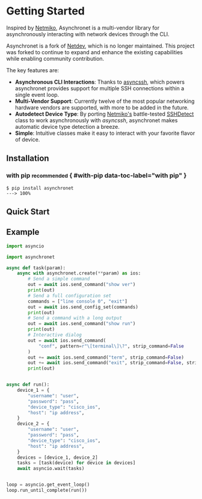 # Getting Started
Inspired by [Netmiko](https://github.com/ktbyers/netmiko), Asynchronet is a multi-vendor library for asynchronously interacting with network devices through the CLI.

Asynchronet is a fork of [Netdev](https://github.com/selfuryon/netdev), which is no longer maintained. This project was forked to continue to expand and enhance the existing capabilities while enabling community contribution.

The key features are:

- **Asynchronous CLI Interactions**: Thanks to [asyncssh](https://github.com/ronf/asyncssh), which powers asynchronet provides support for multiple SSH connections within a single event loop.
- **Multi-Vendor Support**: Currently twelve of the most popular networking hardware vendors are supported, with more to be added in the future.
- **Autodetect Device Type**: By porting [Netmiko's](https://github.com/ktbyers/netmiko) battle-tested [SSHDetect](https://ktbyers.github.io/netmiko/docs/netmiko/ssh_autodetect.html) class to work asynchronously with _asyncssh_, asynchronet makes automatic device type detection a breeze.
- **Simple**: Intuitive classes make it easy to interact with your favorite flavor of device.

## Installation

### with pip <small>recommended</small> { #with-pip data-toc-label="with pip" }
```console
$ pip install asynchronet
---> 100%
```

## Quick Start

## Example

```python
import asyncio

import asynchronet

async def task(param):
    async with asynchronet.create(**param) as ios:
        # Send a simple command
        out = await ios.send_command("show ver")
        print(out)
        # Send a full configuration set
        commands = ["line console 0", "exit"]
        out = await ios.send_config_set(commands)
        print(out)
        # Send a command with a long output
        out = await ios.send_command("show run")
        print(out)
        # Interactive dialog
        out = await ios.send_command(
            "conf", pattern=r"\[terminal\]\?", strip_command=False
        )
        out += await ios.send_command("term", strip_command=False)
        out += await ios.send_command("exit", strip_command=False, strip_prompt=False)
        print(out)


async def run():
    device_1 = {
        "username": "user",
        "password": "pass",
        "device_type": "cisco_ios",
        "host": "ip address",
    }
    device_2 = {
        "username": "user",
        "password": "pass",
        "device_type": "cisco_ios",
        "host": "ip address",
    }
    devices = [device_1, device_2]
    tasks = [task(device) for device in devices]
    await asyncio.wait(tasks)


loop = asyncio.get_event_loop()
loop.run_until_complete(run())

```